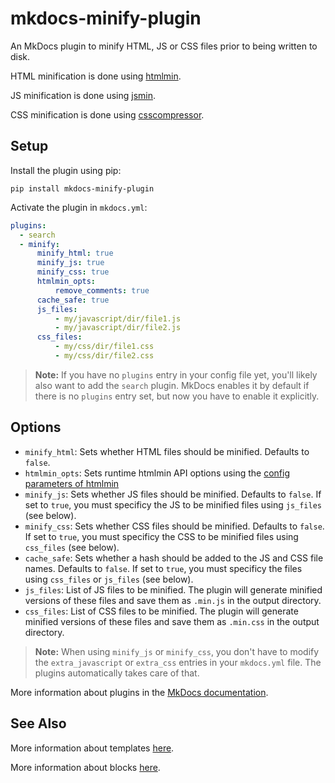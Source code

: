 # mkdocs-minify-plugin

An MkDocs plugin to minify HTML, JS or CSS files prior to being written to disk.

HTML minification is done using [htmlmin](https://github.com/mankyd/htmlmin).

JS minification is done using [jsmin](https://github.com/tikitu/jsmin/).

CSS minification is done using [csscompressor](https://github.com/sprymix/csscompressor).

## Setup

Install the plugin using pip:

`pip install mkdocs-minify-plugin`

Activate the plugin in `mkdocs.yml`:
```yaml
plugins:
  - search
  - minify:
      minify_html: true
      minify_js: true
      minify_css: true
      htmlmin_opts:
          remove_comments: true
      cache_safe: true
      js_files:
          - my/javascript/dir/file1.js
          - my/javascript/dir/file2.js
      css_files:
          - my/css/dir/file1.css
          - my/css/dir/file2.css
```

> **Note:** If you have no `plugins` entry in your config file yet, you'll likely also want to add the `search` plugin. MkDocs enables it by default if there is no `plugins` entry set, but now you have to enable it explicitly.

## Options

- `minify_html`: Sets whether HTML files should be minified. Defaults to `false`.
- `htmlmin_opts`: Sets runtime htmlmin API options using the [config parameters of htmlmin](https://htmlmin.readthedocs.io/en/latest/reference.html#main-functions)
- `minify_js`: Sets whether JS files should be minified. Defaults to `false`. If set to `true`, you must specificy the JS to be minified files using `js_files` (see below).
- `minify_css`: Sets whether CSS files should be minified. Defaults to `false`. If set to `true`, you must specificy the CSS to be minified files using `css_files` (see below).
- `cache_safe`: Sets whether a hash should be added to the JS and CSS file names. Defaults to `false`. If set to `true`, you must specificy the files using `css_files` or `js_files` (see below).
- `js_files`: List of JS files to be minified. The plugin will generate minified versions of these files and save them as `.min.js` in the output directory.
- `css_files`: List of CSS files to be minified. The plugin will generate minified versions of these files and save them as `.min.css` in the output directory.

> **Note:** When using `minify_js` or `minify_css`, you don't have to modify the `extra_javascript` or `extra_css` entries
in your `mkdocs.yml` file. The plugins automatically takes care of that.

More information about plugins in the [MkDocs documentation][mkdocs-plugins].

## See Also

More information about templates [here][mkdocs-template].

More information about blocks [here][mkdocs-block].

[mkdocs-plugins]: https://www.mkdocs.org/user-guide/plugins/
[mkdocs-template]: https://www.mkdocs.org/user-guide/custom-themes/#template-variables
[mkdocs-block]: https://www.mkdocs.org/user-guide/styling-your-docs/#overriding-template-blocks

